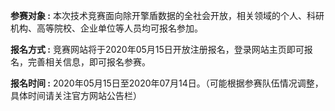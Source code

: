 **参赛对象 :** 本次技术竞赛面向除开擎盾数据的全社会开放，相关领域的个人、科研机构、高等院校、企业单位等人员均可报名参加。

**报名方式 :** 竞赛网站将于2020年05月15日开放注册报名，登录网站主页即可报名，完善相关信息，即可报名参赛。

**报名时间 :** 2020年05月15日至2020年07月14日。（可能根据参赛队伍情况调整，具体时间请关注官方网站公告栏）